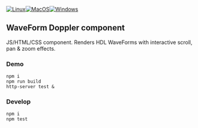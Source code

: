 [![Linux](https://github.com/wavedrom/doppler/actions/workflows/linux.yml/badge.svg)](https://github.com/wavedrom/doppler/actions/workflows/linux.yml)[![MacOS](https://github.com/wavedrom/doppler/actions/workflows/macos.yml/badge.svg)](https://github.com/wavedrom/doppler/actions/workflows/macos.yml)[![Windows](https://github.com/wavedrom/doppler/actions/workflows/windows.yml/badge.svg)](https://github.com/wavedrom/doppler/actions/workflows/windows.yml)

## WaveForm Doppler component

JS/HTML/CSS component. Renders HDL WaveForms with interactive scroll, pan & zoom effects.

### Demo

```
npm i
npm run build
http-server test &
```

### Develop

```
npm i
npm test
```
